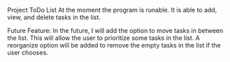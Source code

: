 Project ToDo List
At the moment the program is runable. It is able to add, view, and delete tasks in the list.

Future Feature:
In the future, I will add the option to move tasks in between the list. This will allow the user
to prioritize some tasks in the list. A reorganize option will be added to remove the empty tasks in the list if the user chooses.






